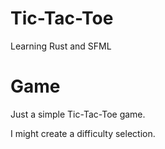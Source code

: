 Tic-Tac-Toe
=========

Learning Rust and SFML

Game
=========

Just a simple Tic-Tac-Toe game.

I might create a difficulty selection.
